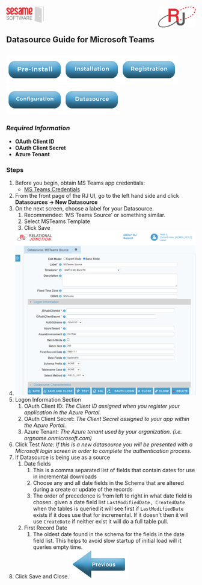 <img  src="../images/SesameSoftwareLogo-2020Final.png" width="100"><img align=right src="../images/RJOrbitLogo-2021Final.png" width="100">

[comment]: # (Change Heading to reflect Datasource)

## Datasource Guide for Microsoft Teams

[comment]: # (Leave Nav BAR untouched)

[![Pre-Installation](../images/Button_PreInstall.png)](../guides/installguide.md)[![Installation](../images/Button_Installation.png)](../guides/installguide.md)[![Registration](../images/Button_Registration.png)](../guides/RegistrationGuide.md)[![Configuration](../images/Button_Configuration.png)](../guides/configurationGuide.md)[![Datasource](../images/Button_Datasource.png)](README.md)
---
[comment]: # (Leave Or Alter Required info as needed)

### *Required Information*

* **OAuth Client ID**
* **OAuth Client Secret**
* **Azure Tenant**

### Steps

[comment]: # (step 1 is common to all Datasources)
[comment]: # (Step 2.1 and 2.2 should be adjusted for Data Source specific)
[comment]: # (Step 3 should be Image of the datasource you can add the screenshot to the images folder or create a placeholder like {image of datasource screen})
[comment]: # (adjust step 4 and below as needed)

1. Before you begin, obtain MS Teams app credentials: 
   * [MS Teams Credentials](additionalinfo/MSTeamsCreds.md)
2. From the front page of the RJ UI, go to the left hand side and click **Datasources &rarr; New Datasource**
3. On the next screen, choose a label for your Datasource.
   1. Recommended: ‘MS Teams Source’ or something similar.
   2. Select MSTeams Template
   3. Click Save
4. ![Microsoft Teams Datasource](../images/msteams.png)
5. Logon Information Section
   1. OAuth Client ID: *The Client ID assigned when you register your application in the Azure Portal.*
   2. OAuth Client Secret: *The Client Secret assigned to your app within the Azure Portal.*
   3. Azure Tenant: *The Azure tenant used by your organization. (i.e. orgname.onmicrosoft.com)*
6. Click Test
    *Note: If this is a new datasource you will be presented with a Microsoft login screen in order to complete the authentication process.*
7. If Datasource is being use as a source
   1. Date fields
      1. This is a comma separated list of fields that contain dates for use in incremental downloads
      2. Choose any and all date fields in the Schema that are altered during a create or update of the records
      3. The order of precedence is from left to right in what date field is chosen. given a date field list `LastModifiedDate, CreatedDate` when the tables is queried it will see first if `LastModifiedDate` exists if it does use that for incremental. If it doesn't then it will use `CreateDate` if neither exist it will do a full table pull.
   2. First Record Date
      1. The oldest date found in the schema for the fields in the date field list. This helps to avoid slow startup of initial load will it queries empty time.
8. Click Save and Close.
[![Previous](../images/Left_Arrow_Previous.png)](README.md)
